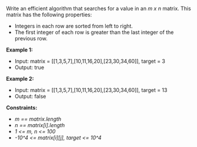 Write an efficient algorithm that searches for a value in an _m x n_ matrix. This matrix has the following properties:

- Integers in each row are sorted from left to right.
- The first integer of each row is greater than the last integer of the previous row.

**Example 1:**

- Input: matrix = [[1,3,5,7],[10,11,16,20],[23,30,34,60]], target = 3
- Output: true

**Example 2:**

- Input: matrix = [[1,3,5,7],[10,11,16,20],[23,30,34,60]], target = 13
- Output: false

**Constraints:**

- _m == matrix.length_
- _n == matrix[i].length_
- _1 <= m, n <= 100_
- _-10^4 <= matrix[i][j], target <= 10^4_
